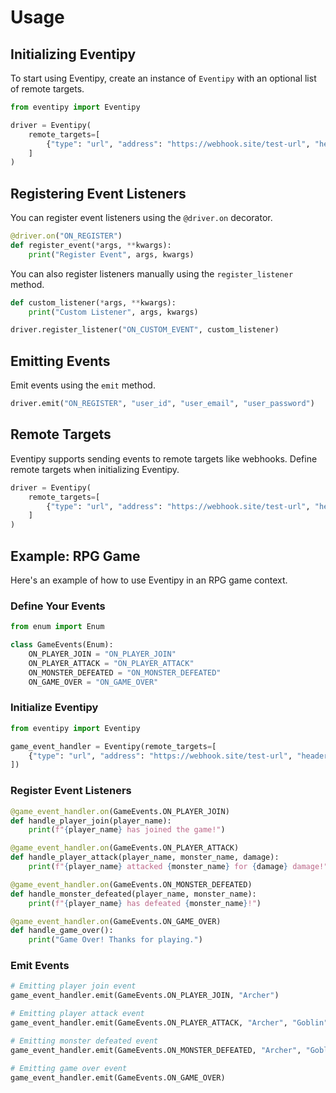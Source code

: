 
# Usage

## Initializing Eventipy

To start using Eventipy, create an instance of `Eventipy` with an optional list of remote targets.

```python
from eventipy import Eventipy

driver = Eventipy(
    remote_targets=[
        {"type": "url", "address": "https://webhook.site/test-url", "headers": {"X-Api-Key":"test"}, "events": ["ON_CONNECT"]}
    ]
)
```

## Registering Event Listeners

You can register event listeners using the `@driver.on` decorator.

```python
@driver.on("ON_REGISTER")
def register_event(*args, **kwargs):
    print("Register Event", args, kwargs)
```

You can also register listeners manually using the `register_listener` method.

```python
def custom_listener(*args, **kwargs):
    print("Custom Listener", args, kwargs)

driver.register_listener("ON_CUSTOM_EVENT", custom_listener)
```

## Emitting Events

Emit events using the `emit` method.

```python
driver.emit("ON_REGISTER", "user_id", "user_email", "user_password")
```

## Remote Targets

Eventipy supports sending events to remote targets like webhooks. Define remote targets when initializing Eventipy.

```python
driver = Eventipy(
    remote_targets=[
        {"type": "url", "address": "https://webhook.site/test-url", "headers": {"X-Api-Key":"test"}, "events": ["ON_CONNECT"]}
    ]
)
```

## Example: RPG Game

Here's an example of how to use Eventipy in an RPG game context.

### Define Your Events

```python
from enum import Enum

class GameEvents(Enum):
    ON_PLAYER_JOIN = "ON_PLAYER_JOIN"
    ON_PLAYER_ATTACK = "ON_PLAYER_ATTACK"
    ON_MONSTER_DEFEATED = "ON_MONSTER_DEFEATED"
    ON_GAME_OVER = "ON_GAME_OVER"
```

### Initialize Eventipy

```python
from eventipy import Eventipy

game_event_handler = Eventipy(remote_targets=[
    {"type": "url", "address": "https://webhook.site/test-url", "headers": {"X-Api-Key":"test"}, "events": [GameEvents.ON_MONSTER_DEFEATED]}
])
```

### Register Event Listeners

```python
@game_event_handler.on(GameEvents.ON_PLAYER_JOIN)
def handle_player_join(player_name):
    print(f"{player_name} has joined the game!")

@game_event_handler.on(GameEvents.ON_PLAYER_ATTACK)
def handle_player_attack(player_name, monster_name, damage):
    print(f"{player_name} attacked {monster_name} for {damage} damage!")

@game_event_handler.on(GameEvents.ON_MONSTER_DEFEATED)
def handle_monster_defeated(player_name, monster_name):
    print(f"{player_name} has defeated {monster_name}!")

@game_event_handler.on(GameEvents.ON_GAME_OVER)
def handle_game_over():
    print("Game Over! Thanks for playing.")
```

### Emit Events

```python
# Emitting player join event
game_event_handler.emit(GameEvents.ON_PLAYER_JOIN, "Archer")

# Emitting player attack event
game_event_handler.emit(GameEvents.ON_PLAYER_ATTACK, "Archer", "Goblin", 30)

# Emitting monster defeated event
game_event_handler.emit(GameEvents.ON_MONSTER_DEFEATED, "Archer", "Goblin")

# Emitting game over event
game_event_handler.emit(GameEvents.ON_GAME_OVER)
```
